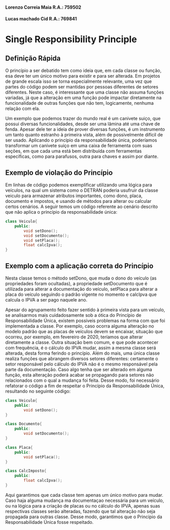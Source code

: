 #### Lorenzo Correia Maia R.A.: 759502
#### Lucas machado Cid R.A.: 769841

# Single Responsibility Principle
## Definição Rápida

O princípio a ser debatido tem como ideia que, em cada classe ou função, esa deve ter um único motivo para existir e para ser alterada. Em projetos de grande escala isso se torna especialmente relevante, uma vez que partes do código podem ser mantidas por pessoas diferentes de setores diferentes. Neste caso, é interessante que uma classe não assuma funções variadas, já que a alteração em uma função pode impactar diretamente na funcionalidade de outras funções que não tem, logicamente, nenhuma relação com ela.

Um exemplo que podemos trazer do mundo real é um canivete suiço, que possui diversas funcionalidades, desde ser uma lâmina até uma chave de fenda. Apesar dele ter a ideia de prover diversas funções, é um instrumento um tanto quanto estranho à primeira vista, além de possivelmente difícil de ser usado. Aplicando o princípio da responsabilidade única, poderíamos transformar um canivete suiço em uma caixa de ferramenta com suas seções, em que cada uma está bem distribuída com ferramentas específicas, como para parafusos, outra para chaves e assim por diante.

## Exemplo de violação do Princípio

Em linhas de código podemos exemplificar utilizando uma lógica para veículos, na qual um sistema como o DETRAN poderia usufruir da classe veiculo para armazenar atributos importantes, como dono, placa, documento e impostos, e usando de métodos para alterar ou calcular certos cenários. A seguir temos um código referente ao cenário descrito que não aplica o princípio da responsabilidade única:

``` cpp
class Veiculo{
    public:
        void setDono();
        void setDocumento();
        void setPlaca();
        float calcIpva(); 
}
```

## Exemplo com a aplicação correta do Princípio

Nesta classe temos o método setDono, que muda o dono do veículo (as propriedades foram ocultadas), a propriedade setDocumento que é utilizada para alterar a documentação do veículo, setPlaca para alterar a placa do veículo seguindo o padrão vigente no momento e calcIpva que calcula o IPVA a ser pago naquele ano.

Apesar do agrupamento feito fazer sentido à primeira vista para um veículo, se analisarmos mais cuidadosamente sob a ótica do Princípio de Responsabilidade Única, existem possíveis problemas na forma com que foi implementada a classe. Por exemplo, caso ocorra alguma alteração no modelo padrão que as placas de veículos devem se encaixar, situação que ocorreu, por exemplo, em fevereiro de 2020, teríamos que alterar diretamente a classe. Outra situação bem comum, e que pode acontecer com frequência, é o cálculo do IPVA mudar, assim a mesma classe será alterada, desta forma ferindo o princípio. Além do mais, uma única classe realiza funções que abrangem diversos setores diferentes: certamente o setor responsável pelo cálculo do IPVA não é o mesmo responsável pela parte da documentação. Caso algo tenha que ser alterado em alguma função, esta alteração poderá acabar se propagando para setores não relacionados com o qual a mudança foi feita. Desse modo, foi necessário refatorar o código a fim de respeitar o Princípio da Responsabilidade Única, resultando no seguinte código:


``` cpp
class Veiculo{
    public:
        void setDono();
}

class Documento{
    public:
        void setDocumento();
}

class Placa{
    public:
        void setPlaca();   
}

class CalcImposto{
    public:
        float calcIpva();
}
```

Aqui garantimos que cada classe tem apenas um único motivo para mudar. Caso haja alguma mudança ma documentaçao necessária para um veículo, ou na lógica para a criação de placas ou no cálculo do IPVA, apenas suas respectivas classes serão alteradas, fazendo que tal alteração não seja propagada para outras classe. Desse modo, garantimos que o Princípio da Responsabilidade Única fosse respeitado.